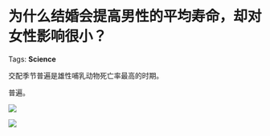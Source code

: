 # 为什么结婚会提高男性的平均寿命，却对女性影响很小？

Tags: **Science**

交配季节普遍是雄性哺乳动物死亡率最高的时期。

普遍。

![](https://pic1.zhimg.com/50/v2-52530620183740a2eca505adbc5c7a6c_hd.jpg?source=1940ef5c)  


![](https://pic2.zhimg.com/50/v2-a30c90f9994db877264c93905da627d1_hd.jpg?source=1940ef5c)

